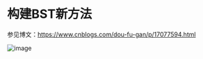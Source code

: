 # 构建BST新方法

参见博文：https://www.cnblogs.com/dou-fu-gan/p/17077594.html

![image](https://user-images.githubusercontent.com/60140774/216256582-fea878dd-0358-41b7-9085-a008d88f1fdd.png)
